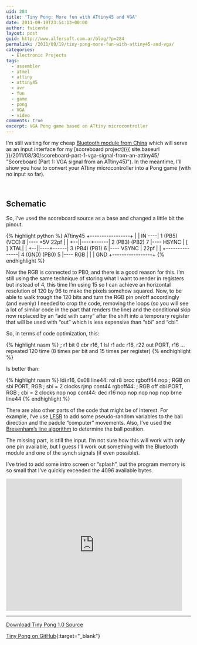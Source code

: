 ```yaml
---
uid: 284
title: 'Tiny Pong: More fun with ATtiny45 and VGA'
date: 2011-09-19T23:54:13+00:00
author: fvicente
layout: post
guid: http://www.alfersoft.com.ar/blog/?p=284
permalink: /2011/09/19/tiny-pong-more-fun-with-attiny45-and-vga/
categories:
  - Electronic Projects
tags:
  - assembler
  - atmel
  - attiny
  - attiny45
  - avr
  - fun
  - game
  - pong
  - VGA
  - video
comments: true
excerpt: VGA Pong game based on ATtiny microcontroller
---
```

I&#8217;m still waiting for my cheap [Bluetooth module from China](http://www.dealextreme.com/p/wireless-bluetooth-rs232-ttl-transceiver-module-80711 "Bluetooth Module") which will serve as an input interface for my [scoreboard project]({{ site.baseurl }}/2011/08/30/scoreboard-part-1-vga-signal-from-an-attiny45/ "Scoreboard (Part 1: VGA signal from an ATtiny45)"). In the meantime, I&#8217;ll show you how to convert your ATtiny microcontroller into a Pong game (with no input so far).

<figure class="half">
	<a title="Tiny Pong" href="{{ site.baseurl }}/images/tinypong/tinypong_01.jpg" target="_blank"><img src="{{ site.baseurl }}/images/tinypong/tinypong_01.jpg" alt="" title="Tiny Pong"/></a>
	<a title="Tiny Pong in the protoboard" href="{{ site.baseurl }}/images/tinypong/tinypong_02.jpg" target="_blank"><img src="{{ site.baseurl }}/images/tinypong/tinypong_02.jpg" alt="" title="Tiny Pong in the protoboard"/></a>
</figure>

<!--more-->

## Schematic

So, I&#8217;ve used the scoreboard source as a base and changed a little bit the pinout.

{% highlight python %}
                       ATtiny45
                  +-----------------+
                  |                 |
           IN ----| 1 (PB5) (VCC) 8 |---- +5V
    22pf          |                 |
  +--||----+------| 2 (PB3) (PB2) 7 |---- HSYNC
  |       [ ] XTAL|                 |
  +--||----+------| 3 (PB4) (PB1) 6 |---- VSYNC
  | 22pf          |                 |
  +---------------| 4 (GND) (PB0) 5 |---- RGB
  |               |                 |
 GND              +-----------------+
{% endhighlight %}

Now the RGB is connected to PB0, and there is a good reason for this. I&#8217;m still using the same technique of storing what I want to render in registers but instead of 4, this time I&#8217;m using 15 so I can achieve an horizontal resolution of 120 by 96 to make the pixels somehow squared. Now, to be able to walk trough the 120 bits and turn the RGB pin on/off accordingly (and evenly) I needed to crop the code, removing the loops (so you will see a lot of similar code in the part that renders the line) and the conditional skip now replaced by an &#8220;add with carry&#8221; after the shift into a temporary register that will be used with &#8220;out&#8221; which is less expensive than &#8220;sbi&#8221; and &#8220;cbi&#8221;.

So, in terms of code optimization, this:

{% highlight nasm %}
	; r1 bit 0
	cbr r16, 1
	lsl r1
	adc r16, r22
	out PORT, r16
	... repeated 120 time (8 times per bit and 15 times per register)
{% endhighlight %}

Is better than:

{% highlight nasm %}
	ldi r16, 0x08
line44:
	rol r8
	brcc rgboff44
	nop
	; RGB on
	sbi PORT, RGB		; sbi = 2 clocks
	rjmp cont44
rgboff44:
	; RGB off
	cbi PORT, RGB		; cbi = 2 clocks
	nop
	nop
cont44:
	dec r16
	nop
	nop
	nop
	nop
	nop
	brne line44
{% endhighlight %}

There are also other parts of the code that might be of interest. For example, I&#8217;ve use [LFSR](http://en.wikipedia.org/wiki/Linear_feedback_shift_register "Linear feedback shift register") to add some pseudo-random variables to the ball direction and the paddle &#8220;computer&#8221; movements. Also, I&#8217;ve used the [Bresenham&#8217;s line algorithm](http://en.wikipedia.org/wiki/Bresenham's_line_algorithm "Bresenham's line algorithm") to determine the ball position.

The missing part, is still the input. I&#8217;m not sure how this will work with only one pin available, but I guess I&#8217;ll work out something with the Bluetooth module and one of the synch signals (if even possible).

I&#8217;ve tried to add some intro screen or &#8220;splash&#8221;, but the program memory is so small that I&#8217;ve quickly exceeded the 4096 available bytes.

<iframe width="480" height="360" src="http://www.youtube.com/embed/8KlHqu1tnMg" allowfullscreen frameborder="0"></iframe>

---

<a title="Download Tiny Pong 1.0" markdown="0" href="https://github.com/fvicente/tinypong/archive/v1.0.zip" class="btn">Download Tiny Pong 1.0 Source</a>

[Tiny Pong on GitHub](https://github.com/fvicente/tinypong "Tiny Pong on GitHub"){:target="_blank"}
